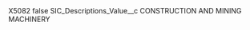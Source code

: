 <?xml version="1.0" encoding="UTF-8"?>
<CustomMetadata xmlns="http://soap.sforce.com/2006/04/metadata" xmlns:xsi="http://www.w3.org/2001/XMLSchema-instance" xmlns:xsd="http://www.w3.org/2001/XMLSchema">
    <label>X5082</label>
    <protected>false</protected>
    <values>
        <field>SIC_Descriptions_Value__c</field>
        <value xsi:type="xsd:string">CONSTRUCTION AND MINING MACHINERY</value>
    </values>
</CustomMetadata>
